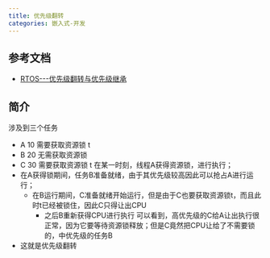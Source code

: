```yaml
---
title: 优先级翻转
categories: 嵌入式-开发
---
```

## 参考文档
-  [RTOS---优先级翻转与优先级继承](https://www.cnblogs.com/mickey-double/p/14366803.html "发布于 2021-02-03 14:20")

## 简介
涉及到三个任务
- A  10  需要获取资源锁 t
- B 20 无需获取资源锁
- C 30 需要获取资源锁 t
在某一时刻，线程A获得资源锁，进行执行；
- 在A获得锁期间，任务B准备就绪，由于其优先级较高因此可以抢占A进行运行；
	- 在B运行期间，C准备就绪开始运行，但是由于C也要获取资源锁t，而且此时t已经被锁住，因此C只得让出CPU
		- 之后B重新获得CPU进行执行
可以看到，高优先级的C给A让出执行很正常，因为它要等待资源锁释放；但是C竟然把CPU让给了不需要锁的，中优先级的任务B
- 这就是优先级翻转
